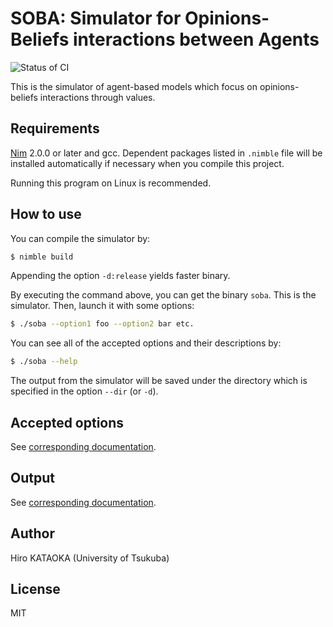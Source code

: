 # SOBA: Simulator for Opinions-Beliefs interactions between Agents

![Status of CI](https://github.com/tsukuba-mas/soba//actions/workflows/run-test.yml/badge.svg)

This is the simulator of agent-based models which focus on opinions-beliefs interactions through values.

## Requirements
[Nim](https://nim-lang.org/) 2.0.0 or later and gcc.
Dependent packages listed in `.nimble` file will be installed automatically if necessary when you compile this project.

Running this program on Linux is recommended.

## How to use
You can compile the simulator by:

```bash
$ nimble build
```

Appending the option `-d:release` yields faster binary.

By executing the command above, you can get the binary `soba`.
This is the simulator.
Then, launch it with some options:

```bash
$ ./soba --option1 foo --option2 bar etc.
```

You can see all of the accepted options and their descriptions by:

```bash
$ ./soba --help
```

The output from the simulator will be saved under the directory which is specified in the option `--dir` (or `-d`).

## Accepted options
See [corresponding documentation](./docs/options.md).

## Output
See [corresponding documentation](./docs/output.md).

## Author
Hiro KATAOKA (University of Tsukuba)

## License
MIT
